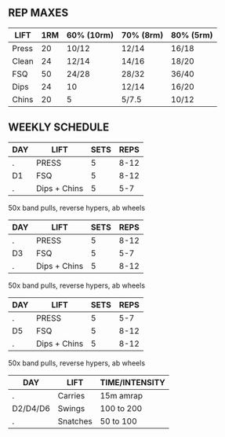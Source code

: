 ## REP MAXES

LIFT | 1RM | 60% (10rm) | 70% (8rm) | 80% (5rm)
--|--|--|--|--
Press | 20 | 10/12 | 12/14 | 16/18
Clean | 24 | 12/14 | 14/16 | 18/20
FSQ   | 50 | 24/28 | 28/32 | 36/40
Dips  | 24 | 10    | 12/14 | 16/20
Chins | 20 | 5     | 5/7.5 | 10/12 

## WEEKLY SCHEDULE

DAY | LIFT | SETS | REPS
--|--|--|--
.  | PRESS    | 5  | 8-12
D1 | FSQ | 5 | 8-12
.  | Dips + Chins     | 5  | 5-7

50x band pulls, reverse hypers, ab wheels


DAY | LIFT | SETS | REPS
--|--|--|--
.  | PRESS    | 5  | 8-12
D3 | FSQ | 5  | 5-7
.  | Dips + Chins     | 5 | 8-12

50x band pulls, reverse hypers, ab wheels


DAY | LIFT | SETS | REPS
--|--|--|--
.  | PRESS    | 5 | 5-7
D5 | FSQ | 5  | 8-12
.  | Dips + Chins     | 5  | 8-12

50x band pulls, reverse hypers, ab wheels


DAY | LIFT | TIME/INTENSITY
--|--|--
. | Carries | 15m amrap
D2/D4/D6 | Swings | 100 to 200
. | Snatches | 50 to 100
